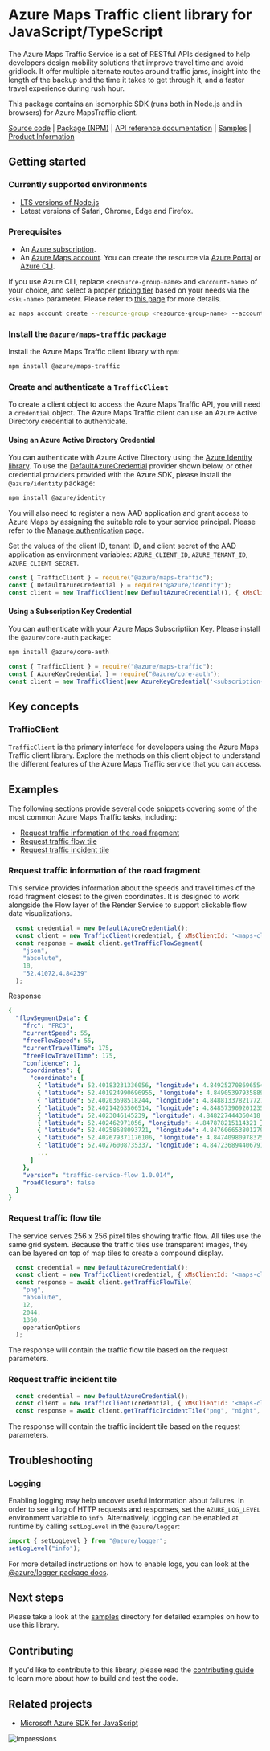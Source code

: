 # Azure Maps Traffic client library for JavaScript/TypeScript

The Azure Maps Traffic Service is a set of RESTful APIs designed to help developers design mobility solutions that improve travel time and avoid gridlock. It offer multiple alternate routes around traffic jams, insight into the length of the backup and the time it takes to get through it, and a faster travel experience during rush hour.

This package contains an isomorphic SDK (runs both in Node.js and in browsers) for Azure MapsTraffic client.


[Source code](https://github.com/Azure/azure-sdk-for-js/tree/main/sdk/maps/maps-traffic) |
[Package (NPM)](https://www.npmjs.com/package/@azure/maps-traffic) |
[API reference documentation](https://docs.microsoft.com/javascript/api/@azure/maps-traffic) |
[Samples](https://github.com/Azure/azure-sdk-for-js/tree/main/sdk/maps/maps-traffic/samples) |
[Product Information](https://docs.microsoft.com/en-us/rest/api/maps/traffic)

## Getting started

### Currently supported environments

- [LTS versions of Node.js](https://nodejs.org/about/releases/)
- Latest versions of Safari, Chrome, Edge and Firefox.

### Prerequisites

- An [Azure subscription][azure_sub].
- An [Azure Maps account](https://docs.microsoft.com/en-us/azure/azure-maps/how-to-manage-account-keys). You can create the resource via [Azure Portal][azure_portal] or [Azure CLI][azure_cli].

If you use Azure CLI, replace `<resource-group-name>` and `<account-name>` of your choice, and select a proper [pricing tier](https://docs.microsoft.com/en-us/azure/azure-maps/choose-pricing-tier) based on your needs via the `<sku-name>` parameter. Please refer to [this page](https://docs.microsoft.com/en-us/cli/azure/maps/account?view=azure-cli-latest#az_maps_account_create) for more details.

```bash
az maps account create --resource-group <resource-group-name> --account-name <account-name> --sku <sku-name>
```

### Install the `@azure/maps-traffic` package

Install the Azure Maps Traffic client library with `npm`:

```bash
npm install @azure/maps-traffic
```

### Create and authenticate a `TrafficClient`

To create a client object to access the Azure Maps Traffic API, you will need a `credential` object. The Azure Maps Traffic client can use an Azure Active Directory credential to authenticate.

#### Using an Azure Active Directory Credential

You can authenticate with Azure Active Directory using the [Azure Identity library][azure_identity]. To use the [DefaultAzureCredential][defaultazurecredential] provider shown below, or other credential providers provided with the Azure SDK, please install the `@azure/identity` package:

```bash
npm install @azure/identity
```

You will also need to register a new AAD application and grant access to Azure Maps by assigning the suitable role to your service principal. Please refer to the [Manage authentication](https://docs.microsoft.com/en-us/azure/azure-maps/how-to-manage-authentication) page.

Set the values of the client ID, tenant ID, and client secret of the AAD application as environment variables: `AZURE_CLIENT_ID`, `AZURE_TENANT_ID`, `AZURE_CLIENT_SECRET`.

```javascript
const { TrafficClient } = require("@azure/maps-traffic");
const { DefaultAzureCredential } = require("@azure/identity");
const client = new TrafficClient(new DefaultAzureCredential(), { xMsClientId: '<maps-client-id>' });
```

#### Using a Subscription Key Credential

You can authenticate with your Azure Maps Subscriptiion Key. Please install the `@azure/core-auth` package:

```bash
npm install @azure/core-auth
```

```javascript
const { TrafficClient } = require("@azure/maps-traffic");
const { AzureKeyCredential } = require("@azure/core-auth");
const client = new TrafficClient(new AzureKeyCredential('<subscription-key>'));
```

## Key concepts

### TrafficClient

`TrafficClient` is the primary interface for developers using the Azure Maps Traffic client library. Explore the methods on this client object to understand the different features of the Azure Maps Traffic service that you can access.

## Examples
The following sections provide several code snippets covering some of the most common Azure Maps Traffic tasks, including:
- [Request traffic information of the road fragment](#request-traffic-information-of-the-road-fragment)
- [Request traffic flow tile](#request-traffic-flow-tile)
- [Request traffic incident tile](#request-traffic-incident-tile)

### Request traffic information of the road fragment

This service provides information about the speeds and travel times of the road fragment closest to the given coordinates. It is designed to work alongside the Flow layer of the Render Service to support clickable flow data visualizations.

```javascript
  const credential = new DefaultAzureCredential();
  const client = new TrafficClient(credential, { xMsClientId: '<maps-client-id>' }).traffic;
  const response = await client.getTrafficFlowSegment(
    "json",
    "absolute",
    10,
    "52.41072,4.84239"
  );
```
Response
```yaml
{
  "flowSegmentData": {
    "frc": "FRC3",
    "currentSpeed": 55,
    "freeFlowSpeed": 55,
    "currentTravelTime": 175,
    "freeFlowTravelTime": 175,
    "confidence": 1,
    "coordinates": {
      "coordinate": [
        { "latitude": 52.40183231336056, "longitude": 4.849252708696554 },
        { "latitude": 52.401924990696955, "longitude": 4.849053979358899 },
        { "latitude": 52.40203698518244, "longitude": 4.848813378217727 },
        { "latitude": 52.40214263506514, "longitude": 4.848573909201235 },
        { "latitude": 52.4023046145239, "longitude": 4.848227444360418 },
        { "latitude": 52.402462971056, "longitude": 4.847878215114321 },
        { "latitude": 52.40258688093721, "longitude": 4.847606653801279 },
        { "latitude": 52.402679371176106, "longitude": 4.8474098097837555 },
        { "latitude": 52.40276008735337, "longitude": 4.847236894406791 },
        ...
      ]
    },
    "version": "traffic-service-flow 1.0.014",
    "roadClosure": false
  }
}

```
### Request traffic flow tile

The service serves 256 x 256 pixel tiles showing traffic flow. All tiles use the same grid system. Because the traffic tiles use transparent images, they can be layered on top of map tiles to create a compound display. 

```javascript
  const credential = new DefaultAzureCredential();
  const client = new TrafficClient(credential, { xMsClientId: '<maps-client-id>' }).traffic;
  const response = await client.getTrafficFlowTile(
    "png",
    "absolute",
    12,
    2044,
    1360,
    operationOptions
  );
```

The response will contain the traffic flow tile based on the request parameters.

### Request traffic incident tile

```javascript
  const credential = new DefaultAzureCredential();
  const client = new TrafficClient(credential, { xMsClientId: '<maps-client-id>' }).traffic;
  const response = await client.getTrafficIncidentTile("png", "night", 10, 175, 408, operationOptions);
```

The response will contain the traffic incident tile based on the request parameters.


## Troubleshooting

### Logging

Enabling logging may help uncover useful information about failures. In order to see a log of HTTP requests and responses, set the `AZURE_LOG_LEVEL` environment variable to `info`. Alternatively, logging can be enabled at runtime by calling `setLogLevel` in the `@azure/logger`:

```javascript
import { setLogLevel } from "@azure/logger";
setLogLevel("info");
```

For more detailed instructions on how to enable logs, you can look at the [@azure/logger package docs](https://github.com/Azure/azure-sdk-for-js/tree/master/sdk/core/logger).

## Next steps

Please take a look at the [samples](https://github.com/Azure/azure-sdk-for-js/tree/master/sdk/maps/maps-traffic/samples) directory for detailed examples on how to use this library.

## Contributing

If you'd like to contribute to this library, please read the [contributing guide](https://github.com/Azure/azure-sdk-for-js/blob/master/CONTRIBUTING.md) to learn more about how to build and test the code.

## Related projects

- [Microsoft Azure SDK for JavaScript](https://github.com/Azure/azure-sdk-for-js)

![Impressions](https://azure-sdk-impressions.azurewebsites.net/api/impressions/azure-sdk-for-js%2Fsdk%2Fmaps%2Fmaps-traffic%2FREADME.png)

[azure_cli]: https://docs.microsoft.com/cli/azure
[azure_sub]: https://azure.microsoft.com/free/
[azure_portal]: https://portal.azure.com
[azure_identity]: https://github.com/Azure/azure-sdk-for-js/tree/main/sdk/identity/identity
[defaultazurecredential]: https://github.com/Azure/azure-sdk-for-js/tree/main/sdk/identity/identity#defaultazurecredential
